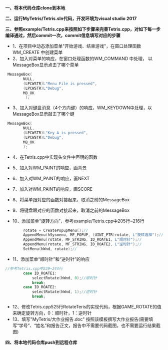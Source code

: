 **一、将本代码仓库clone到本地**

**二、运行MyTetris/Tetris.sln代码，开发环境为visual studio 2017**

**三、参照example/Tetris.cpp来按照如下步骤来完善Tetris.cpp，对如下每一步编译通过，然后commit一次，commit信息填写对应的步骤**
* 1、在项目中动态添加菜单"开始游戏、结束游戏"，在窗口处理函数WM_CREATE 中创建菜单
* 2、加入对菜单的响应，在窗口处理函数的WM_COMMAND 中处理， 以MessageBox显示点击了哪个菜单
       
```C
 MessageBox(
        NULL,
        (LPCWSTR)L"Menu File is pressed",
        (LPCWSTR)L"Debug",
        MB_OK
         );
```

* 3、加入对键盘消息（4个方向键）的响应，WM_KEYDOWN中处理，以MessageBox显示敲击了哪个键
       
```C
 MessageBox(
        NULL,
        (LPCWSTR)L"Key A is pressed",
        (LPCWSTR)L"Debug",
        MB_OK
        );
```

* 4、在Tetris.cpp中实现头文件中声明的函数
* 5、加入对WM_PAINT的响应，画背景
* 6、加入对WM_PAINT的响应，画NEXT
* 7、加入对WM_PAINT的响应，画SCORE

* 8、将菜单跟对应的函数对接起来，取消之前的MessageBox
* 9、将键盘跟对应的函数对接起来，取消之前的MessageBox
* 10、添加菜单“旋转方向”，参考example/Tetris.cpp中205行~216行
     
```C
        rotate = CreatePopupMenu();//
        AppendMenu(hSysmenu, MF_POPUP, (UINT_PTR)rotate, L"旋转选择");//
		AppendMenu(rotate, MF_STRING, ID_ROATE1, L"顺时针");//
		AppendMenu(rotate, MF_STRING, ID_ROATE2, L"逆时针");//
		SetMenu(hWnd, rotate);//	
```
	
* 11、添加菜单“顺时针”和“逆时针”的响应
        
```C
//参考Tetris.cpp中239~244行
        case ID_ROATE1:
			selectRotate(hWnd, 0);//顺时针
			break;
		case ID_ROATE2:
			selectRotate(hWnd, 1);//逆时针
			break;
```

* 12、修改Tetris.cpp525行RotateTeris的实现代码，根据GAME_ROTATE的值来确定旋转方向，0：顺时针，1：逆时针
* 13、填写"MyTetris/大作业报告.doc" 按照该模板撰写大作业报告(需要填写“学号”、“姓名”和报告正文，报告中不需要代码截图，也不需要运行结果截图)			

**四、将本地代码仓库push到远程仓库**